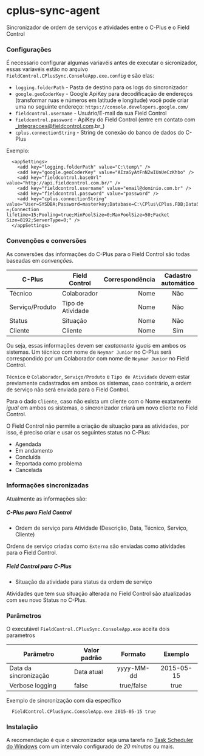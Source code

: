 # cplus-sync-agent

Sincronizador de ordem de serviços e atividades entre o C-Plus e o Field Control

### Configurações

É necessario configurar algumas variavéis antes de executar o sicronizador, essas variavéis estão no arquivo ```FieldControl.CPlusSync.ConsoleApp.exe.config``` e são elas:

  - ```logging.folderPath``` - Pasta de destino para os logs do sincronizador
  - ```google.geoCoderKey``` - Google ApiKey para decodificação de endereços (transformar ruas e números em latitude e longitude) 
    você pode criar uma no seguinte endereço: `https://console.developers.google.com/`
  - ```fieldcontrol.username``` - Usuário/E-mail da sua Field Control
  - ```fieldcontrol.password``` - ApiKey do Field Control (entre em contato com _integracoes@fieldcontrol.com.br_) 
  - ```cplus.connectionString``` - String de conexão do banco de dados do C-Plus

Exemplo:

```
  <appSettings>
    <add key="logging.folderPath" value="C:\temp\" />
    <add key="google.geoCoderKey" value="AIzaSyAtFnN2wIUnUeCzKhbo" />
    <add key="fieldcontrol.baseUrl" value="http://api.fieldcontrol.com.br/" />
    <add key="fieldcontrol.username" value="email@dominio.com.br" />
    <add key="fieldcontrol.password" value="password" />
    <add key="cplus.connectionString" value="User=SYSDBA;Password=masterkey;Database=C:\CPlus\CPlus.FDB;DataSource=localhost;Port=3050;Dialect=3;Charset=NONE;Role =;Connection lifetime=15;Pooling=true;MinPoolSize=0;MaxPoolSize=50;Packet Size=8192;ServerType=0;" />
  </appSettings>
```

### Convenções e conversões

As conversões das informações do C-Plus para o Field Control são todas baseadas em _convenções_.

| C-Plus        | Field Control | Correspondência | Cadastro automático |
| ------------- | ------------- | ---------------: | :------------------: |
| Técnico       | Colaborador |              Nome | Não |
| Serviço/Produto     | Tipo de Atividade |   Nome | Não |
| Status     | Situação |   Nome | Não |
| Cliente       | Cliente     |    Nome | Sim |

Ou seja, essas informações devem ser *exatamente* *iguais* em ambos os sistemas. Um técnico com nome de `Neymar Junior` no C-Plus será correspondido por um Colaborador com nome de `Neymar Junior` no Field Control.

`Técnico` e `Colaborador`, `Serviço/Produto` e `Tipo de Atividade` devem estar previamente cadastrados em ambos os sistemas, caso contrário, a ordem de serviço não será enviada para o Field Control.

Para o dado `Cliente`, caso não exista um cliente com o Nome exatamente _igual_ em ambos os sistemas, o sincronizador criará um novo cliente no Field Control.

O Field Control não permite a criação de situação para as atividades, por isso, é preciso criar e usar os seguintes status no C-Plus: 
 - Agendada
 - Em andamento
 - Concluída
 - Reportada como problema
 - Cancelada

### Informações sincronizadas

Atualmente as informações são:

##### C-Plus para Field Control
  - Ordem de serviço para Atividade (Descrição, Data, Técnico, Serviço, Cliente)

Ordens de serviço criadas como `Externa` são enviadas como atividades para o Field Control.
  
##### Field Control para C-Plus
  - Situação da atividade para status da ordem de serviço

Atividades que tem sua situação alterada no Field Control são atualizadas com seu novo Status no C-Plus.

### Parâmetros

O executável `FieldControl.CPlusSync.ConsoleApp.exe` aceita dois parametros

| Parâmetro        | Valor padrão | Formato | Exemplo |
| ------------- | ------------- | :---------------: | :-------------: |
| Data da sincronização       | Data atual |              yyyy-MM-dd | 2015-05-15 |
| Verbose logging    | false |   true/false | true |

Exemplo de sincronização com dia específico

```code
  FieldControl.CPlusSync.ConsoleApp.exe 2015-05-15 true
```

### Instalação

A recomendação é que o sincronizador seja uma tarefa no [Task Scheduler do Windows](https://technet.microsoft.com/en-us/library/cc721931(v=ws.11).aspx) com um intervalo configurado de *20 minutos* ou mais.

